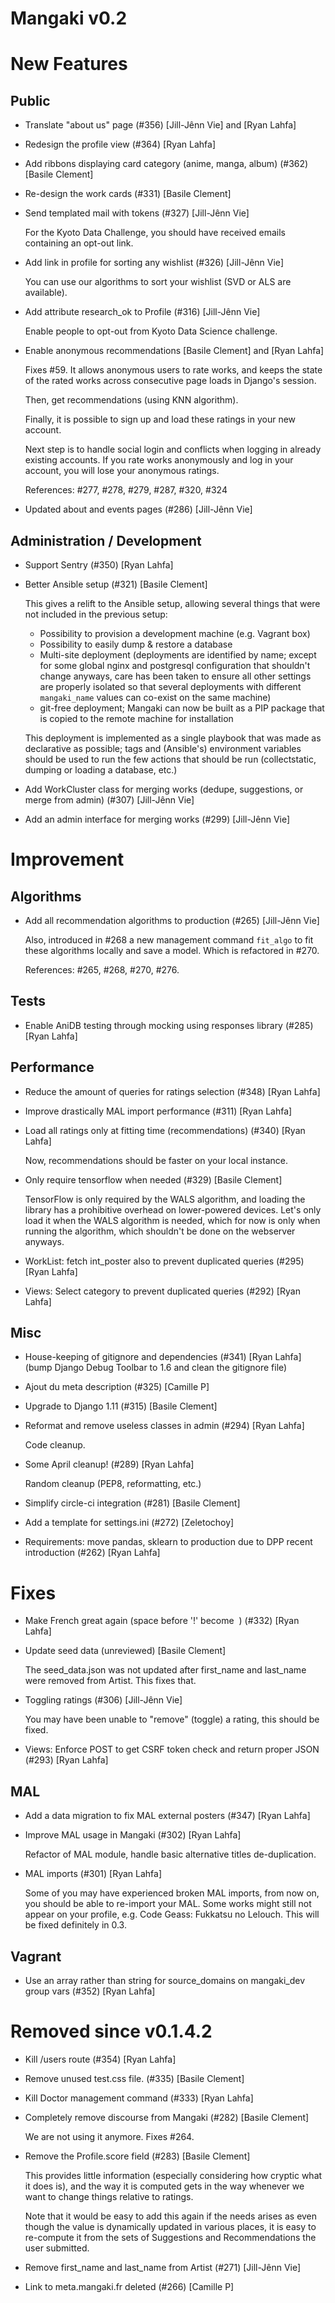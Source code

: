 # Mangaki v0.2

# New Features

## Public

- Translate "about us" page (#356) [Jill-Jênn Vie] and [Ryan Lahfa]

- Redesign the profile view (#364) [Ryan Lahfa]

- Add ribbons displaying card category (anime, manga, album) (#362) [Basile Clement]

- Re-design the work cards (#331) [Basile Clement]

- Send templated mail with tokens (#327) [Jill-Jênn Vie]

  For the Kyoto Data Challenge, you should have received emails containing an opt-out link.

- Add link in profile for sorting any wishlist (#326) [Jill-Jênn Vie]

  You can use our algorithms to sort your wishlist (SVD or ALS are available).

- Add attribute research_ok to Profile (#316) [Jill-Jênn Vie]

  Enable people to opt-out from Kyoto Data Science challenge.

- Enable anonymous recommendations [Basile Clement] and [Ryan Lahfa]

  Fixes #59. It allows anonymous users to rate works,
  and keeps the state of the rated works across consecutive page loads
  in Django's session.

  Then, get recommendations (using KNN algorithm).

  Finally, it is possible to sign up and load these ratings in your new account.

  Next step is to handle social login and conflicts when logging in already existing accounts.
  If you rate works anonymously and log in your account, you will lose your anonymous ratings.

  References: #277, #278, #279, #287, #320, #324

- Updated about and events pages (#286) [Jill-Jênn Vie]

## Administration / Development

- Support Sentry (#350) [Ryan Lahfa]

- Better Ansible setup (#321) [Basile Clement]

  This gives a relift to the Ansible setup, allowing several things that
  were not included in the previous setup:

   - Possibility to provision a development machine (e.g. Vagrant box)
   - Possibility to easily dump & restore a database
   - Multi-site deployment (deployments are identified by name; except for
     some global nginx and postgresql configuration that shouldn't change
     anyways, care has been taken to ensure all other settings are
     properly isolated so that several deployments with different
     `mangaki_name` values can co-exist on the same machine)
   - git-free deployment; Mangaki can now be built as a PIP package that
     is copied to the remote machine for installation

  This deployment is implemented as a single playbook that was made as
  declarative as possible; tags and (Ansible's) environment variables
  should be used to run the few actions that should be run (collectstatic,
  dumping or loading a database, etc.)

- Add WorkCluster class for merging works (dedupe, suggestions, or merge
  from admin) (#307) [Jill-Jênn Vie]

- Add an admin interface for merging works (#299) [Jill-Jênn Vie]

# Improvement

## Algorithms

- Add all recommendation algorithms to production (#265) [Jill-Jênn Vie]

  Also, introduced in #268 a new management command `fit_algo` to fit these algorithms locally and save a model.
  Which is refactored in #270.

  References: #265, #268, #270, #276.

## Tests

- Enable AniDB testing through mocking using responses library (#285)
  [Ryan Lahfa]

## Performance

- Reduce the amount of queries for ratings selection (#348) [Ryan Lahfa]

- Improve drastically MAL import performance (#311) [Ryan Lahfa]

- Load all ratings only at fitting time (recommendations) (#340) [Ryan
  Lahfa]

  Now, recommendations should be faster on your local instance.

- Only require tensorflow when needed (#329) [Basile Clement]

  TensorFlow is only required by the WALS algorithm, and loading the
  library has a prohibitive overhead on lower-powered devices. Let's only
  load it when the WALS algorithm is needed, which for now is only when
  running the algorithm, which shouldn't be done on the webserver anyways.

- WorkList: fetch int_poster also to prevent duplicated queries (#295)
  [Ryan Lahfa]

- Views: Select category to prevent duplicated queries (#292) [Ryan
  Lahfa]

## Misc

- House-keeping of gitignore and dependencies (#341) [Ryan Lahfa]
  (bump Django Debug Toolbar to 1.6 and clean the gitignore file)

- Ajout du meta description (#325) [Camille P]

- Upgrade to Django 1.11 (#315) [Basile Clement]

- Reformat and remove useless classes in admin (#294) [Ryan Lahfa]

  Code cleanup.

- Some April cleanup! (#289) [Ryan Lahfa]

  Random cleanup (PEP8, reformatting, etc.)

- Simplify circle-ci integration (#281) [Basile Clement]

- Add a template for settings.ini (#272) [Zeletochoy]

- Requirements: move pandas, sklearn to production due to DPP recent
  introduction (#262) [Ryan Lahfa]

# Fixes

- Make French great again (space before '!' become &nbsp;) (#332) [Ryan
  Lahfa]

- Update seed data (unreviewed) [Basile Clement]

  The seed_data.json was not updated after first_name and last_name were
  removed from Artist. This fixes that.

- Toggling ratings (#306) [Jill-Jênn Vie]

  You may have been unable to "remove" (toggle) a rating, this should be fixed.

- Views: Enforce POST to get CSRF token check and return proper JSON
  (#293) [Ryan Lahfa]

## MAL

- Add a data migration to fix MAL external posters (#347) [Ryan Lahfa]

- Improve MAL usage in Mangaki (#302) [Ryan Lahfa]

  Refactor of MAL module, handle basic alternative titles de-duplication.

- MAL imports (#301) [Ryan Lahfa]

  Some of you may have experienced broken MAL imports, from now on, you should be able to re-import your MAL.
  Some works might still not appear on your profile, e.g. Code Geass: Fukkatsu no Lelouch.
  This will be fixed definitely in 0.3.

## Vagrant

- Use an array rather than string for source_domains on mangaki_dev
  group vars (#352) [Ryan Lahfa]

# Removed since v0.1.4.2

- Kill /users route (#354) [Ryan Lahfa]

- Remove unused test.css file. (#335) [Basile Clement]

- Kill Doctor management command (#333) [Ryan Lahfa]

- Completely remove discourse from Mangaki (#282) [Basile Clement]

  We are not using it anymore. Fixes #264.

- Remove the Profile.score field (#283) [Basile Clement]

  This provides little information (especially considering how cryptic what it
  does is), and the way it is computed gets in the way whenever we want to change
  things relative to ratings.

  Note that it would be easy to add this again if the needs arises as even though
  the value is dynamically updated in various places, it is easy to re-compute it
  from the sets of Suggestions and Recommendations the user submitted.

- Remove first_name and last_name from Artist (#271) [Jill-Jênn Vie]

- Link to meta.mangaki.fr deleted (#266) [Camille P]
